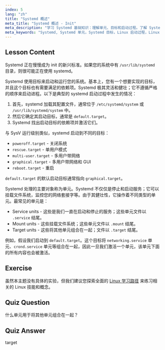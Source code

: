 ```yaml
---
index: 5
lang: "zh"
title: "Systemd 概述"
meta_title: "Systemd 概述 - Init"
meta_description: "学习 Systemd 基础知识：理解单元、目标和启动过程。了解 Systemd 如何在 Linux 中管理服务和系统状态。开始您的旅程！"
meta_keywords: "Systemd, Systemd 单元，Systemd 目标，Linux 启动过程，Linux 服务，初学者，教程，指南"
---
```


## Lesson Content

Systemd 正在慢慢成为 init 的新兴标准。如果您的系统中有 `/usr/lib/systemd` 目录，则很可能正在使用 systemd。

Systemd 使用目标来启动和运行您的系统。基本上，您有一个想要实现的目标，并且这个目标也有需要满足的依赖项。Systemd 极其灵活和健壮；它不遵循严格的顺序来启动进程。以下是典型的 systemd 启动过程中发生的情况：

1. 首先，systemd 加载其配置文件，通常位于 `/etc/systemd/system` 或 `/usr/lib/systemd/system` 中。
2. 然后它确定其启动目标，通常是 `default.target`。
3. Systemd 找出启动目标的依赖项并激活它们。

与 SysV 运行级别类似，systemd 启动到不同的目标：

- `poweroff.target` - 关闭系统
- `rescue.target` - 单用户模式
- `multi-user.target` - 多用户带网络
- `graphical.target` - 多用户带网络和 GUI
- `reboot.target` - 重启

`default.target` 的默认启动目标通常指向 `graphical.target`。

Systemd 处理的主要对象称为单元。Systemd 不仅仅是停止和启动服务；它可以挂载文件系统，监控您的网络套接字等。由于其健壮性，它操作着不同类型的单元。最常见的单元是：

- Service units - 这些是我们一直在启动和停止的服务；这些单元文件以 `.service` 结尾。
- Mount units - 这些挂载文件系统；这些单元文件以 `.mount` 结尾。
- Target units - 这些将其他单元组合在一起；文件以 `.target` 结尾。

例如，假设我们启动到 `default.target`。这个目标将 `networking.service` 单元、`crond.service` 单元等组合在一起，因此一旦我们激活一个单元，该单元下面的所有内容也会被激活。

## Exercise

虽然本主题没有具体的实验，但我们建议您探索全面的 [Linux 学习路径](https://labex.io/zh/learn/linux) 来练习相关的 Linux 技能和概念。

## Quiz Question

什么单元用于将其他单元组合在一起？

## Quiz Answer

target
